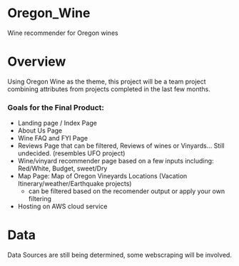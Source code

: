 # Oregon_Wine
Wine recommender for Oregon wines



# Overview
Using Oregon Wine as the theme, this project will be a team project combining attributes from projects completed in the last few months.

### Goals for the Final Product:
- Landing page / Index Page
- About Us Page
- Wine FAQ and FYI Page
- Reviews Page that can be filtered, Reviews of wines or Vinyards... Still undecided. (resembles UFO project)
- Wine/vinyard recommender page based on a few inputs including: Red/White, Budget, sweet/Dry
- Map Page: Map of Oregon Vineyards Locations (Vacation Itinerary/weather/Earthquake projects)
    - can be filtered based on the recomender output or apply your own filtering
- Hosting on AWS cloud service


# Data
Data Sources are still being determined, some webscraping will be involved.
